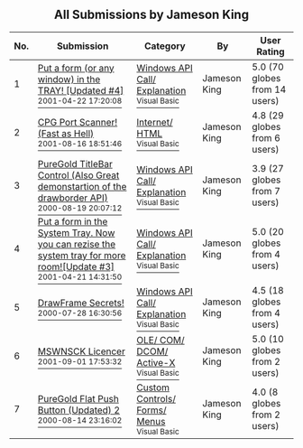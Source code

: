 ﻿<div align="center">

## All Submissions by Jameson King

</div>

No.  | Submission | Category | By   | User Rating
---- | ---------- | -------- | ---- | -----------
1 | [Put a form \(or any window\) in the TRAY\!  \[Updated \#4\]<br /><sup>2001-04-22 17:20:08</sup>](https://github.com/Planet-Source-Code/jameson-king-put-a-form-or-any-window-in-the-tray-updated-4__1-22370) | [Windows API Call/ Explanation<br /><sup>Visual Basic</sup>](../ByCategory/windows-api-call-explanation__1-39.md) | Jameson King | 5.0 (70 globes from 14 users)
2 | [CPG Port Scanner\! \(Fast as Hell\)<br /><sup>2001-08-16 18:51:46</sup>](https://github.com/Planet-Source-Code/jameson-king-cpg-port-scanner-fast-as-hell__1-26279) | [Internet/ HTML<br /><sup>Visual Basic</sup>](../ByCategory/internet-html__1-34.md) | Jameson King | 4.8 (29 globes from 6 users)
3 | [PureGold TitleBar Control \(Also Great demonstartion of the drawborder API\)<br /><sup>2000-08-19 20:07:12</sup>](https://github.com/Planet-Source-Code/jameson-king-puregold-titlebar-control-also-great-demonstartion-of-the-drawborder-api__1-10311) | [Windows API Call/ Explanation<br /><sup>Visual Basic</sup>](../ByCategory/windows-api-call-explanation__1-39.md) | Jameson King | 3.9 (27 globes from 7 users)
4 | [Put a form in the System Tray\.  Now you can rezise the system tray for more room\!\[Update \#3\]<br /><sup>2001-04-21 14:31:50</sup>](https://github.com/Planet-Source-Code/jameson-king-put-a-form-in-the-system-tray-now-you-can-rezise-the-system-tray-for-more-roo__1-22579) | [Windows API Call/ Explanation<br /><sup>Visual Basic</sup>](../ByCategory/windows-api-call-explanation__1-39.md) | Jameson King | 5.0 (20 globes from 4 users)
5 | [DrawFrame Secrets\!<br /><sup>2000-07-28 16:30:56</sup>](https://github.com/Planet-Source-Code/jameson-king-drawframe-secrets__1-10167) | [Windows API Call/ Explanation<br /><sup>Visual Basic</sup>](../ByCategory/windows-api-call-explanation__1-39.md) | Jameson King | 4.5 (18 globes from 4 users)
6 | [MSWNSCK  Licencer<br /><sup>2001-09-01 17:53:32</sup>](https://github.com/Planet-Source-Code/jameson-king-mswnsck-licencer__1-26881) | [OLE/ COM/ DCOM/ Active\-X<br /><sup>Visual Basic</sup>](../ByCategory/ole-com-dcom-active-x__1-29.md) | Jameson King | 5.0 (10 globes from 2 users)
7 | [PureGold Flat Push Button \(Updated\) 2<br /><sup>2000-08-14 23:16:02</sup>](https://github.com/Planet-Source-Code/jameson-king-puregold-flat-push-button-updated-2__1-10716) | [Custom Controls/ Forms/  Menus<br /><sup>Visual Basic</sup>](../ByCategory/custom-controls-forms-menus__1-4.md) | Jameson King | 4.0 (8 globes from 2 users)
